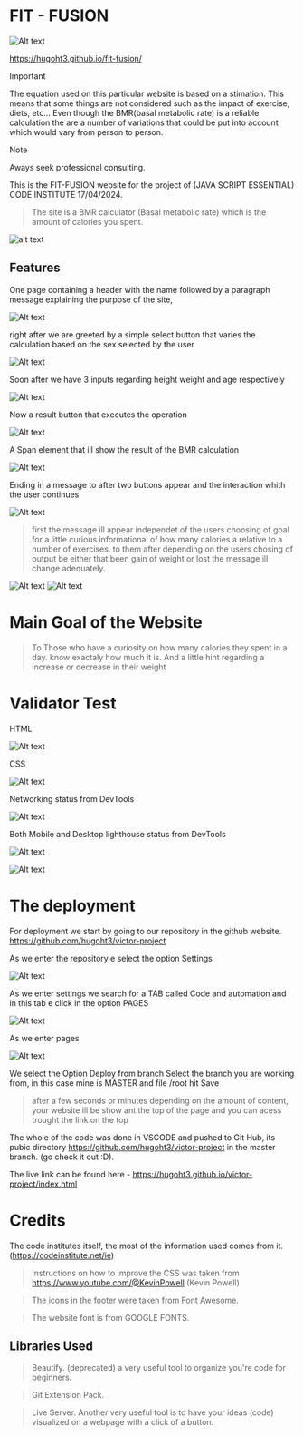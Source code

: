 # FIT - FUSION 
![Alt text ](/assests/images/logo.png)


https://hugoht3.github.io/fit-fusion/

> [!IMPORTANT]
> The equation used on this particular website is based on a stimation. This means that some things are not considered such as the impact of exercise, diets, etc...
> Even though the BMR(basal metabolic rate) is a reliable calculation the are a number of variations that could be put into account which would vary from person to person.

> [!NOTE] 
> Aways seek professional consulting.


This is the FIT-FUSION website for the project of (JAVA SCRIPT ESSENTIAL) CODE INSTITUTE 17/04/2024.
> The site is a BMR calculator (Basal metabolic rate) which is the amount of calories you spent. 

![alt text](/assests/images/site.png)


## Features 


One page containing a header with the name followed by a paragraph message explaining the purpose of the site,

![Alt text ](/assests/images/paragraph.png)


right after we are greeted by a simple select button that varies the calculation based on the sex selected by the user 

![Alt text ](/assests/images/select.png)

Soon after we have 3 inputs regarding height weight and age respectively 

![Alt text](/assests/images/inputs'.png)

Now a result button that executes the operation 

![Alt text](/assests/images/result.png)

A Span element that ill show the result of the BMR calculation

![Alt text](/assests/images/span.png)

Ending in a message to after two buttons appear and the interaction whith the user continues 

![Alt text](/assests/images/message.png)

> first the message ill appear independet of the users choosing of goal for a little curious informational of how many calories a relative to a number of exercises.
> to them after depending on the users chosing of output be either that been gain of weight or lost the message ill change adequately.

![Alt text](/assests/images/lose.png)
![Alt text](/assests/images/gain.png)


# Main Goal of the Website
> To Those who have a curiosity on how many calories they spent in a day. know exactaly how much it is. And a little hint regarding a increase or decrease in their weight



# Validator Test


HTML 

![Alt text ](/assests/images/html.png)


CSS

![Alt text](/assests/images/css.png)


Networking status from DevTools

![Alt text](/assests/images/network.png)



Both Mobile and Desktop lighthouse status from DevTools

![Alt text](/assests/images/lightdesktop.png)


![Alt text](/assests/images/ligthmobile.png)



# The deployment 

For deployment we start by going to our repository in the github website. https://github.com/hugoht3/victor-project

As we enter the repository e select the option Settings 

![Alt text ](/assests/images/gitsettings.png)

As we enter settings we search for a TAB called Code and automation and in this tab e click in the option PAGES 

![Alt text ](/assests/images/gitpages.png)

As we enter pages 

![Alt text ](/assests/images/gitdeploy.png)

We select the Option Deploy from branch 
Select the branch you are working from, in this case mine is MASTER and file /root  hit Save

> after a few seconds or minutes depending on the amount of content, your website ill be show ant the top of the page and you can acess trought the link on the top



The whole of the code was done in VSCODE and pushed to Git Hub, its pubic directory https://github.com/hugoht3/victor-project in the master branch. (go check it out :D).

The live link can be found here - https://hugoht3.github.io/victor-project/index.html




# Credits 

The code institutes itself, the most of the information used comes from it.(https://codeinstitute.net/ie)


> Instructions on how to improve the CSS was taken from https://www.youtube.com/@KevinPowell (Kevin Powell)

> The icons in the footer were taken from Font Awesome.

> The website font is from GOOGLE FONTS.


## Libraries Used

> Beautify. (deprecated) a very useful tool to organize you're code for beginners.

> Git Extension Pack.

> Live Server. Another very useful tool is to have your ideas (code) visualized on a webpage with a click of a button.